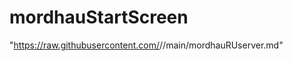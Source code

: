 # mordhauStartScreen
"https://raw.githubusercontent.com/<FPh0eniX>/<mordhauStartScreen>/main/mordhauRUserver.md"
